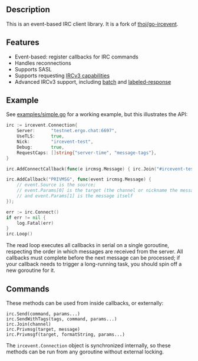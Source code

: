 Description
-----------

This is an event-based IRC client library. It is a fork of [thoj/go-ircevent](https://github.com/thoj-ircevent).

Features
--------
* Event-based: register callbacks for IRC commands
* Handles reconnections
* Supports SASL
* Supports requesting [IRCv3 capabilities](https://ircv3.net/specs/core/capability-negotiation)
* Advanced IRCv3 support, including [batch](https://ircv3.net/specs/extensions/batch) and [labeled-response](https://ircv3.net/specs/extensions/labeled-response)

Example
-------
See [examples/simple.go](examples/simple.go) for a working example, but this illustrates the API:

```go
irc := ircevent.Connection{
	Server:      "testnet.ergo.chat:6697",
	UseTLS:      true,
	Nick:        "ircevent-test",
	Debug:       true,
	RequestCaps: []string{"server-time", "message-tags"},
}

irc.AddConnectCallback(func(e ircmsg.Message) { irc.Join("#ircevent-test") })

irc.AddCallback("PRIVMSG", func(event ircmsg.Message) {
	// event.Source is the source;
	// event.Params[0] is the target (the channel or nickname the message was sent to)
	// and event.Params[1] is the message itself
});

err := irc.Connect()
if err != nil {
	log.Fatal(err)
}
irc.Loop()
```

The read loop executes all callbacks in serial on a single goroutine, respecting
the order in which messages are received from the server. All callbacks must
complete before the next message can be processed; if your callback needs to
trigger a long-running task, you should spin off a new goroutine for it.

Commands
--------
These methods can be used from inside callbacks, or externally:

	irc.Send(command, params...)
	irc.SendWithTags(tags, command, params...)
	irc.Join(channel)
	irc.Privmsg(target, message)
	irc.Privmsgf(target, formatString, params...)

The `ircevent.Connection` object is synchronized internally, so these methods
can be run from any goroutine without external locking.
